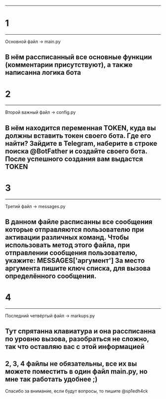 -------------------------------------------------------------------------------------------------
# 1 #
-------------------------------------------------------------------------------------------------
Основной файл -> main.py

В нём рассписанный все основные функции (комментарии присутствуют), а также написанна логика бота
-------------------------------------------------------------------------------------------------
# 2 #
-------------------------------------------------------------------------------------------------
Второй важный файл -> config.py

В нём находится переменная TOKEN, куда вы должны вставить токен своего бота. Где его найти?
Зайдите в Telegram, наберите в строке поиска @BotFather и создайте своего бота.
После успешного создания вам выдастся TOKEN
-------------------------------------------------------------------------------------------------
# 3 #
-------------------------------------------------------------------------------------------------
Третий файл -> messages.py

В данном файле расписанны все сообщения которые отправляются пользователю при активации различных
команд.
Чтобы использовать метод этого файла, при отправлении сообщения пользователю, укажите:
MESSAGES['аргумент']
За место аргумента пишите ключ списка, для вызова определённого сообщения.
-------------------------------------------------------------------------------------------------
# 4 #
-------------------------------------------------------------------------------------------------
Последний четвёртый файл -> markups.py

Тут спрятанна клавиатура и она рассписанна по уровню вызова, разобраться не сложно, так что
оставляю вас с этой информацией
-------------------------------------------------------------------------------------------------
2, 3, 4 файлы не обязательны, все их вы можете поместить в один файл main.py, но мне так работать
удобнее ;)
-------------------------------------------------------------------------------------------------
Спасибо за внимание, если будут вопросы, то пишите @sp1edh4ck
